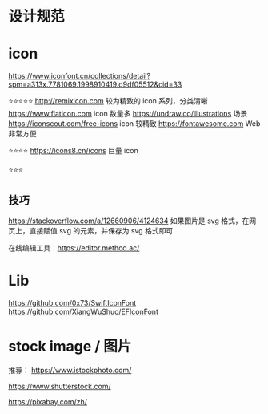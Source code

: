 
# 设计规范
#  icon

https://www.iconfont.cn/collections/detail?spm=a313x.7781069.1998910419.d9df05512&cid=33



⭐️⭐️⭐️⭐️⭐️
http://remixicon.com         较为精致的 icon 系列，分类清晰
https://www.flaticon.com    icon 数量多
https://undraw.co/illustrations     场景
https://iconscout.com/free-icons        icon 较精致
https://fontawesome.com     Web 非常方便

⭐️⭐️⭐️⭐️
https://icons8.cn/icons     巨量 icon

⭐️⭐️⭐️


## 技巧
https://stackoverflow.com/a/12660906/4124634
如果图片是 svg 格式，在网页上，直接赋值 svg 的元素，并保存为 svg 格式即可

在线编辑工具：https://editor.method.ac/


# Lib
https://github.com/0x73/SwiftIconFont
https://github.com/XiangWuShuo/EFIconFont



# stock image /  图片

 推荐：  https://www.istockphoto.com/

https://www.shutterstock.com/

https://pixabay.com/zh/
